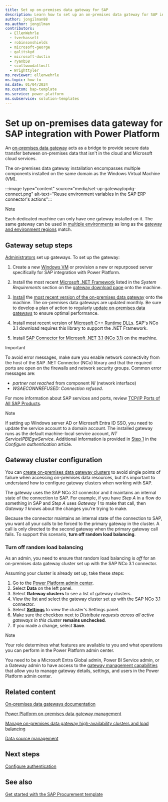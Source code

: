 ```yaml
---
title: Set up on-premises data gateway for SAP
description: Learn how to set up an on-premises data gateway for SAP integration with Microsoft Power Platform.
author: jongilman88
ms.author: jongilman
contributors:
  - EllenWehrle
  - tverhasselt
  - robinsonshields
  - microsoft-george
  - galitskyd
  - microsoft-dustin
  - ryanb58
  - scottwoodallmsft
  - Wrighttyler
ms.reviewer: ellenwehrle
ms.topic: how-to
ms.date: 01/04/2024
ms.custom: bap-template
ms.service: power-platform
ms.subservice: solution-templates
---
```


# Set up on-premises data gateway for SAP integration with Power Platform

An [on-premises data gateway](/power-platform/admin/wp-onpremises-gateway) acts as a bridge to provide secure data transfer between on-premises data that isn't in the cloud and Microsoft cloud services.

The on-premises data gateway installation encompasses multiple components installed on the same domain as the Windows Virtual Machine (VM).

:::image type="content" source="media/set-up-gateway/opdg-connect.png" alt-text="Reuse environment variables in the SAP ERP connector's actions":::

> [!NOTE]
>
> Each dedicated machine can only have one gateway installed on it. The same gateway can be used in [multiple environments](/power-platform/admin/multiple-online-environments-tenants#a-multi-environment-deployment) as long as the [gateway and environment regions](/power-platform/admin/regions-overview) match.

## Gateway setup steps

[Administrators](/power-platform/admin/admin-documentation) set up gateways. To set up the gateway:

1. Create a new [Windows VM](/azure/virtual-machines/overview) or provision a new or repurposed server specifically for SAP integration with Power Platform.

1. Install the most recent [Microsoft .NET Framework](https://dotnet.microsoft.com/download/dotnet-framework) listed in the _System Requirements_ section on the [gateway download page](https://www.microsoft.com/download/details.aspx?id=53127) onto the machine.

1. [Install](/data-integration/gateway/service-gateway-install) the [most recent version of the on-premises data gateway](/data-integration/gateway/service-gateway--monthly-updates) onto the machine. The on-premises data gateways are updated monthly. Be sure to develop a plan of action to regularly [update on-premises data gateways](/data-integration/gateway/service-gateway-update?source=recommendations) to ensure optimal performance.

1. Install most recent version of [Microsoft C++ Runtime DLLs](/cpp/windows/latest-supported-vc-redist?view=msvc-170&preserve-view=true). SAP's NCo 3.1 download requires this library to support the .NET Framework.

1. Install [SAP Connector for Microsoft .NET 3.1 (NCo 3.1)](https://support.sap.com/en/product/connectors/msnet.html) on the machine.

> [!IMPORTANT]
>
> To avoid error messages, make sure you enable network connectivity from the host of the SAP .NET Connector (NCo) library and that the required ports are open on the firewalls and network security groups. Common error messages are:
>
> - _partner not reached_ from component _NI_ (network interface)
> - _WSAECONNREFUSED: Connection refused_.
>
> For more information about SAP services and ports, review [TCP/IP Ports of All SAP Products](https://help.sap.com/docs/Security/575a9f0e56f34c6e8138439eefc32b16/616a3c0b1cc748238de9c0341b15c63c.html).

> [!NOTE]
>
> If setting up Windows server AD or Microsoft Entra ID SSO, you need to update the service account to a domain account. The installed gateway runs as the default machine-local service account, _NT Service\PBIEgwService_. Additional information is provided in [Step 1](configure-authentication.md#step-1-configure-kerberos-constrained-delegation) in the _Configure authentication_ article.

## Gateway cluster configuration

You can [create on-premises data gateway clusters](data-integration/gateway/service-gateway-install#add-another-gateway-to-create-a-cluster) to avoid single points of failure when accessing on-premises data resources, but it's important to understand how to configure gateway clusters when working with SAP.

The gateway uses the SAP NCo 3.1 connector and it maintains an internal state of the connection to SAP. For example, if you have _Step A_ in a flow do something in SAP and _Step A_ uses _Gateway 1_ to make that call, then _Gateway 1_ knows about the changes you're trying to make.

Because the connector maintains an internal state of the connection to SAP, you want all your calls to be forced to the primary gateway in the cluster. A call is only directed to the second gateway when the primary gateway call fails. To support this scenario, **turn off random load balancing**.

### Turn off random load balancing

As an admin, you need to ensure that random load balancing is _off_ for an on-premises data gateway cluster set up with the SAP NCo 3.1 connector.

Assuming your cluster is already set up, take these steps:

1. Go to the [Power Platform admin center](https://admin.powerplatform.microsoft.com/home).
1. Select **Data** on the left panel.
1. Select **Gateway clusters** to see a list of gateway clusters.
1. View the list and select the gateway cluster set up with the SAP NCo 3.1 connector.
1. Select [**Settings**](/power-platform/admin/onpremises-data-gateway-management#settings) to view the cluster's Settings panel.
1. Make sure the checkbox next to _Distribute requests across all active gateways in this cluster_ **remains unchecked**.
1. If you made a change, select **Save**.

> [!NOTE]
>
> Your role determines what features are available to you and what operations you can perform in the Power Platform admin center.
>
> You need to be a Microsoft Entra Global admin, Power BI Service admin, or a Gateway admin to have access to the [gateway management capabilities](power-platform/admin/onpremises-data-gateway-management) that allow you to manage gateway details, settings, and users in the Power Platform admin center.

## Related content

[On-premises data gateways documentation](/data-integration/gateway/)

[Power Platform on-premises data gateway management](/power-platform/admin/onpremises-data-gateway-management)

[Manage on-premises data gateway high-availability clusters and load balancing](/data-integration/gateway/service-gateway-high-availability-clusters)

[Data source management](/power-platform/admin/onpremises-data-gateway-source-management)

## Next steps

[Configure authentication](configure-authentication.md)

## See also

[Get started with the SAP Procurement template](get-started.md)
